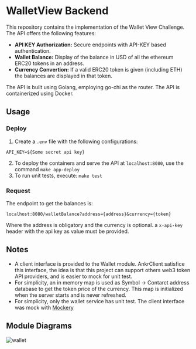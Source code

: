 # WalletView Backend

This repository contains the implementation of the Wallet View Challenge. The API offers the following features:

- **API KEY Authorization:** Secure endpoints with API-KEY based authentication.
- **Wallet Balance:** Display of the balance in USD of all the ethereum ERC20 tokens in an address.
- **Currency Convertion:** If a valid ERC20 token is given (including ETH) the balances are displayed in that token.

The API is built using Golang, employing go-chi as the router. The API is containerized using Docker.

## Usage
### Deploy
1. Create a `.env` file with the following configurations:
```
API_KEY=${Some secret api key}

```
2. To deploy the containers and serve the API at `localhost:8080`, use the command `make app-deploy`
3. To run unit tests, execute: `make test`
### Request
The endpoint to get the balances is:
```
localhost:8080/walletBalance?address={address}&currency={token}
```
Where the address is obligatory and the currency is optional.
a `x-api-key` header with the api key as value must be provided.

## Notes
* A client interface is provided to the Wallet module. AnkrClient satisfice this interface, the idea is that this project can support others web3 token API providers, and is easier to mock for unit test.
* For simplicity, an in memory map is used as Symbol -> Contarct address database to get the token price of the currency. This map is initialized when the server starts and is never refreshed.
* For simplicity, only the wallet service has unit test. The client interface was mock with [Mockery](https://github.com/vektra/mockery)

## Module Diagrams
![wallet](https://github.com/matiasADiazPerez/WalletView/assets/130945302/fac7383f-5f88-4550-a1bb-5ec114562bd7)
